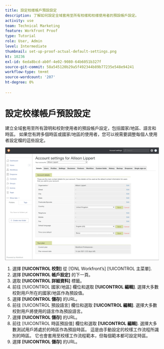 ```yaml
---
title: 設定校樣帳戶預設設定
description: 了解如何設定全域套用至所有校樣和校樣使用者的預設帳戶設定。
activity: use
team: Technical Marketing
feature: Workfront Proof
type: Tutorial
role: User, Admin
level: Intermediate
thumbnail: set-up-proof-actual-default-settings.png
kt: 10236
exl-id: 6eda8bcd-ab0f-4e02-9080-64b6051b327f
source-git-commit: 58a545120b29a5f492344b89b77235e548e94241
workflow-type: tm+mt
source-wordcount: '207'
ht-degree: 0%

---
```


# 設定校樣帳戶預設設定

建立全域套用至所有證明和校對使用者的預設帳戶設定，包括國家/地區、語言和時區。 如果您有跨多個時區或國家/地區的使用者，您可以視需要調整每個人使用者設定檔的這些設定。

![校對帳戶設定窗口](assets/proof-system-setups-default-account-settings.png)

1. 選擇 **[!UICONTROL 校對]** 從 [!DNL Workfront’s] [!UICONTROL 主菜單].
1. 選擇 **[!UICONTROL 帳戶設定]** 的下一頁。
1. 選取 **[!UICONTROL 詳細資料]** 標籤。
1. 前往 [!UICONTROL 國家/地區] 欄位和選取 **[!UICONTROL 編輯]**. 選擇大多數校對用戶所在的國家/地區作為預設值。
1. 選擇 **[!UICONTROL 儲存]** 的URL。
1. 前往 [!UICONTROL 預設語言] 欄位和選取 **[!UICONTROL 編輯]**. 選擇大多數校對用戶將使用的語言作為預設語言。
1. 選擇 **[!UICONTROL 儲存]** 的URL。
1. 前往 [!UICONTROL 時區預設值] 欄位和選取 **[!UICONTROL 編輯]**. 選擇大多數測試用戶將處於的時區作為預設時區。 這是由手動設定的校樣工作流程所識別的時區。 它也會套用至校樣工作流程範本，但每個範本都可設定時區。
1. 選擇 **[!UICONTROL 儲存]** 的URL。
